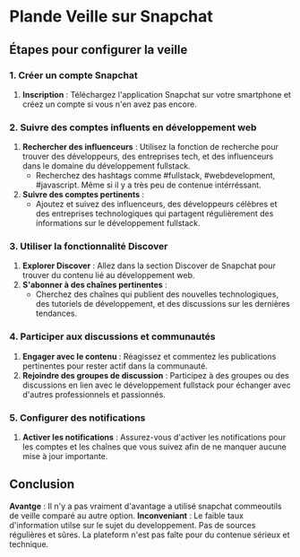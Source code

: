 # Plande Veille sur Snapchat

## Étapes pour configurer la veille

### 1. Créer un compte Snapchat
1. **Inscription** : Téléchargez l'application Snapchat sur votre smartphone et créez un compte si vous n'en avez pas encore.

### 2. Suivre des comptes influents en développement web
1. **Rechercher des influenceurs** : Utilisez la fonction de recherche pour trouver des développeurs, des entreprises tech, et des influenceurs dans le domaine du développement fullstack.
   - Recherchez des hashtags comme #fullstack, #webdevelopment, #javascript.
Même si il y a très peu de contenue intérréssant. 
2. **Suivre des comptes pertinents** :
   - Ajoutez et suivez des influenceurs, des développeurs célèbres et des entreprises technologiques qui partagent régulièrement des informations sur le développement fullstack.

### 3. Utiliser la fonctionnalité Discover
1. **Explorer Discover** : Allez dans la section Discover de Snapchat pour trouver du contenu lié au développement web.
2. **S'abonner à des chaînes pertinentes** :
   - Cherchez des chaînes qui publient des nouvelles technologiques, des tutoriels de développement, et des discussions sur les dernières tendances.

### 4. Participer aux discussions et communautés
1. **Engager avec le contenu** : Réagissez et commentez les publications pertinentes pour rester actif dans la communauté.
2. **Rejoindre des groupes de discussion** : Participez à des groupes ou des discussions en lien avec le développement fullstack pour échanger avec d'autres professionnels et passionnés.

### 5. Configurer des notifications
1. **Activer les notifications** : Assurez-vous d'activer les notifications pour les comptes et les chaînes que vous suivez afin de ne manquer aucune mise à jour importante.

## Conclusion
**Avantge** : Il n'y a pas vraiment d'avantage a utilisé snapchat commeoutils de veille comparé au autre option.
**Inconveniant** : Le faible taux d'information utilse sur le sujet du developpement. Pas de sources régulières et sûres. La plateform n'est pas faîte pour du contenue sérieux et technique. 

 

